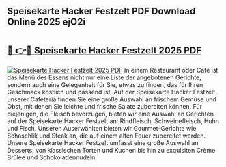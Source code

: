 ## Speisekarte Hacker Festzelt PDF Download Online 2025 ejO2i

# <h2><a href="http://gcd3eet.nevu.top/?p=Speisekarte+Hacker+Festzelt">🔗 👉🔴 Speisekarte Hacker Festzelt 2025 PDF</a></h2>

[![Speisekarte Hacker Festzelt 2025 PDF](https://i.imgur.com/dBaPXMq.png)](http://gcd3eet.nevu.top/?p=Speisekarte+Hacker+Festzelt)
In einem Restaurant oder Café ist das Menü des Essens nicht nur eine Liste der angebotenen Gerichte, sondern auch eine Gelegenheit für Sie, etwas zu finden, das für Ihren Geschmack köstlich und passend ist. Auf der Speisekarte Hacker Festzelt unserer Cafeteria finden Sie eine große Auswahl an frischem Gemüse und Obst, mit denen Sie leichte und frische Salate zubereiten können. Für diejenigen, die Fleisch bevorzugen, bieten wir eine Auswahl an Gerichten auf der Speisekarte Hacker Festzelt an: Rindfleisch, Schweinefleisch, Huhn und Fisch. Unseren Auserwählten bieten wir Gourmet-Gerichte wie Schaschlik und Steak an, die auf einem alten Feuer zubereitet werden. Unsere Speisekarte Hacker Festzelt umfasst eine große Auswahl an Desserts, von klassischen Torten und Kuchen bis hin zu exquisiten Crème Brûlée und Schokoladennudeln.
